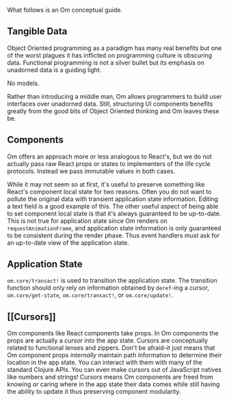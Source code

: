 What follows is an Om conceptual guide.

## Tangible Data

Object Oriented programming as a paradigm has many real benefits but
one of the worst plagues it has inflicted on programming culture is
obscuring data. Functional programming is not a silver bullet but its
emphasis on unadorned data is a guiding light.

No models.

Rather than introducing a middle man, Om allows programmers to build
user interfaces over unadorned data. Still, structuring UI components
benefits greatly from the good bits of Object Oriented thinking and Om
leaves these be.

## Components

Om offers an approach more or less analogous to
React's, but we do not actually pass raw React props or states to
implementers of the life cycle protocols. Instead we pass immutable
values in both cases.

While it may not seem so at first, it's useful to preserve something
like React's component local state for two reasons. Often you do not
want to pollute the original data with transient application state
information. Editing a text field is a good example of this. The other
useful aspect of being able to set component local state is that it's
always guaranteed to be up-to-date. This is not true for application
state since Om renders on `requestAnimationFrame`, and application
state information is only guaranteed to be consistent during the
render phase. Thus event handlers must ask for an up-to-date
view of the application state.

## Application State

`om.core/transact!` is used to transition the application
state. The transition function should only rely on information
obtained by `deref`-ing a cursor, `om.core/get-state`, `om.core/transact!`,
or `om.core/update!`.

## [[Cursors]]

Om components like React components take props. In Om components the
props are actually a *cursor* into the app state. Cursors are
conceptually related to functional lenses and zippers. Don't be
afraid–it just means that Om component props *internally* maintain
path information to determine their location in the app state. You can
interact with them with many of the standard Clojure APIs. You can
even make cursors out of JavaScript natives like numbers and strings!
Cursors means Om components are freed from knowing or caring where in the
app state their data comes while still having the ability to update it
thus preserving component modularity.
